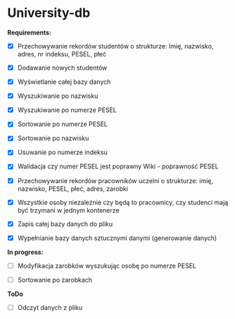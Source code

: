 # University-db


**Requirements:**

- [x]  Przechowywanie rekordów studentów o strukturze: Imię, nazwisko,
       adres, nr indeksu, PESEL, płeć
              
- [x]  Dodawanie nowych studentów
       
- [x]  Wyświetlanie całej bazy danych
       
- [x]  Wyszukiwanie po nazwisku
       
- [x]  Wyszukiwanie po numerze PESEL
       
- [x]  Sortowanie po numerze PESEL

- [x]  Sortowanie po nazwisku
       
- [x]  Usuwanie po numerze indeksu

- [x] Walidacja czy numer PESEL jest poprawny Wiki - poprawność PESEL

- [x]  Przechowywanie rekordów pracowników uczelni o strukturze: imię, nazwisko, PESEL, płeć, adres, zarobki

- [x]  Wszystkie osoby niezależnie czy będą to pracownicy, czy studenci mają być trzymani w jednym kontenerze
  
- [x] Zapis całej bazy danych do pliku

- [x]  Wypełnianie bazy danych sztucznymi danymi (generowanie danych)

**In progress:**

- [ ]  Modyfikacja zarobków wyszukując osobę po numerze PESEL 

- [ ]  Sortowanie po zarobkach 

**ToDo**

- [ ] Odczyt danych z pliku

